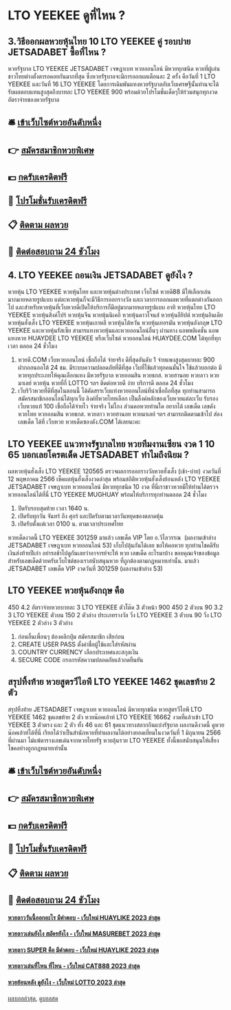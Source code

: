 # LTO YEEKEE ดูที่ไหน ?
## 3.วิธีออกผลหวยหุ้นไทย 10 LTO YEEKEE คู่ รอบบ่าย JETSADABET ซื้อที่ไหน ?
หวยรัฐบาล LTO YEEKEE JETSADABET เจษฎาเบท หวยออนไลน์ มีหวยทุกชนิด หวยที่ผู้เล่นชาวไทยต่างตั้งตารอคอยกันมากที่สุด ซึ่งหวยรัฐบาลจะมีการออกผลเดือนละ 2 ครั้ง คือวันที่ 1 LTO YEEKEE และวันที่ 16 LTO YEEKEE โดยการเดิมพันแทงหวยรัฐบาลกับเว็บเศรษฐีนั้นท่านจะได้รับผลตอบแทนสูงสุดถึงบาทละ LTO YEEKEE 900 พร้อมด้วยโปรโมชั่นเด็ดๆให้ร่วมสนุกทุกงวด
อัตราจ่ายของหวยรัฐบาล

## 🛎 [เข้าเว็บไซต์หวยอันดับหนึ่ง](https://bit.ly/3BG5bNw)
## 👉 [สมัครสมาชิกหวยพิเศษ](https://bit.ly/3BG5bNw)
## 💵 [กดรับเครดิตฟรี](https://bit.ly/3C3mvgS)
## 👑 [โปรโมชั่นรับเครดิตฟรี](https://bit.ly/3C3mvgS)
## 📋 [ติดตาม ผลหวย](https://bit.ly/3C3mvgS)
## 📱 [ติดต่อสอบถาม 24 ชัวโมง](https://bit.ly/3C3mvgS)

## 4. LTO YEEKEE ถอนเงิน JETSADABET ดูยังไง ?
หวยหุ้น LTO YEEKEE หวยหุ้นไทย และหวยหุ้นต่างประเทศ เว็บไซต์ หวยดี88 มีให้เลือกเล่นมากมายหลายรูปแบบ แต่ละหวยหุ้นก็จะมีวิธีการออกรางวัล และเวลาการออกผลหวยที่แตกต่างกันออกไป และสำหรับหวยหุ้นที่เว็บหวยดีเปิดให้บริการก็มีอยู่มากมายหลายรูปแบบ
อาทิ หวยหุ้นไทย LTO YEEKEE หวยหุ้นสิงค์โปร์ หวยหุ้นจีน หวยหุ้นนิเคอิ หวยหุ้นดาวโจนส์ หวยหุ้นอียิปต์ หวยหุ้นอินเดีย หวยหุ้นฮั่งเส็ง LTO YEEKEE หวยหุ้นเกาหลี หวยหุ้นไต้หวัน หวยหุ้นเยอรมัน หวยหุ้นอังกฤษ LTO YEEKEE และหวยหุ้นรัสเซีย
สามารแทงหวยหุ้นและหวยออนไลน์อื่นๆ ผ่านทาง แอพพลิเคชั่น แอพแทงหวย HUAYDEE LTO YEEKEE หรือเว็บไซต์ หวยออนไลน์ HUAYDEE.COM ได้ทุกที่ทุกเวลา ตลอด 24 ชั่วโมง
1. หวยดี.COM เว็บหวยออนไลน์ เชื่อถือได้ จ่ายจริง ดีที่สุดอันดับ 1 จ่ายแพงสูงสุดบาทละ 900 ฝากถอนออโต้ 24 ชม. มีระบบความปลอดภัยที่ดีที่สุด เว็บที่ใช้แล้วทุกคนมั่นใจ ใช้แล้วบอกต่อ มีหวยทุกประเภทให้คุณเลือกแทง มีหวยรัฐบาล หวยออมสิน หวยธกส. หวยฮานอย หวยลาว หวยมาเลย์ หวยหุ้น หวยยี่กี่ LOTTO ฯลฯ ติดต่อหวยดี ง่าย บริการดี ตลอด 24 ชั่วโมง
2. เว็บริวิวหวยที่ดีที่สุดในตอนนี้ ได้คัดสรรเว็บแท่งหวยออนไลน์ที่น่าเชื่อถือที่สุด ทุกท่านสามารถสมัครสมาชิกออนไลน์ได้ทุกเว็บ ลิงค์ที่หวยไทยเลือก เป็นลิ้งค์หลักของเว็บหวยแต่ละเว็บ รับรองเว็บหวยแท้ 100 เชื่อถือได้จ่ายไว จ่ายจริง ไม่โกง ส่วนคอหวยท่านใด อยากได้ เลขเด็ด เลขดัง หวยไทย หวยออมสิน หวยธกส. หวยลาว หวยฮานอย หวยมาเลย์ ฯลฯ สามารถติดตามเข้าไป ส่องเลขเด็ด ได้ที่ เว็บหวย หวยเด็ดซองดัง.COM ได้เลยนะคะ

## LTO YEEKEE แนวทางรัฐบาลไทย หวยทีมงานเซียน งวด 1 10 65 บอกเลยโครตเด็ด JETSADABET ทำไมถึงนิยม ?
ผลหวยหุ้นฮั่งเส็ง LTO YEEKEE 120565 ตรวจผลการออกรางวัลหวยฮั่งเส็ง (เช้า-บ่าย) งวดวันที่ 12 พฤษภาคม 2566 เช็คผลหุ้นฮั่งเส็งงวดล่าสุด พร้อมสถิติหวยหุ้นฮั่งเส็งย้อนหลัง LTO YEEKEE JETSADABET เจษฎาเบท หวยออนไลน์ มีหวยทุกชนิด 10 งวด ที่นี่เราชาวหวยมีให้ท่านได้ตรวจหวยออนไลน์ได้ที่นี่ LTO YEEKEE MUGHUAY พร้อมให้บริการทุกท่านตลอด 24 ชั่วโมง
1. ปิดรับรอบสุดท้าย เวลา 1640 น.
2. เปิดรับทุกวัน จันทร์ ถึง ศุกร์ และปิดรับตามเวลาวันหยุดของตลาดหุ้น
3. เปิดรับตั้งแต่เวลา 0100 น. ตามเวลาประเทศไทย

หวยเด็ดงวดนี้ LTO YEEKEE 301259 มาแล้ว เลขเด็ด VIP โดย อ.วิไลวรรณ  (ผลงานเข้าล่าง JETSADABET เจษฎาเบท หวยออนไลน์ 53) เก็บไปลุ้นกันได้เลย ขอให้คอหวย ทุกท่านโชคดีรับเงินส่งท้ายปีเก่า อย่ารอช้าไปดูกันเลยว่าอาจารย์จะให้ หวย เลขเด็ด อะไรมาบ้าง
ขอบคุณเจ้าของข้อมูลสำหรับเลขเด็ดด้วยครับเว็บไซต์ของเราสนับสนุนหวย ที่ถูกต้องตามกฏหมายเท่านั้น.
มาแล้ว JETSADABET เลขเด็ด VIP งวดวันที่ 301259 (ผลงานเข้าล่าง 53)

## LTO YEEKEE หวยหุ้นอังกฤษ คือ
450
4.2
อัตราจ่ายหวยบาทละ
3 LTO YEEKEE ตัวโต๊ด
3 ตัวหน้า
900
450
2 ตัวบน
90
3.2
3 LTO YEEKEE ตัวบน
150
2 ตัวล่าง
ประเภทรางวัล
วิ่ง LTO YEEKEE 3 ตัวบน
90
วิ่ง LTO YEEKEE 2 ตัวล่าง
3 ตัวล่าง
1. ก่อนอื่นเพื่อนๆ ต้องคลิกปุ่ม สมัครสมาชิก เสียก่อน
2. CREATE USER PASS ตั้งค่าชื่อผู้ใช้และใส่รหัสผ่าน
3. COUNTRY CURRENCY เลือกประเทศและสกุลเงิน
4. SECURE CODE กรอกรหัสความปลอดภัยแล้วกดยืนยัน

## สรุปทิ้งท้าย หวยสูตรวีไอพี LTO YEEKEE 1462 ชุดเลขท้าย 2 ตัว
สรุปทิ้งท้าย JETSADABET เจษฎาเบท หวยออนไลน์ มีหวยทุกชนิด หวยสูตรวีไอพี LTO YEEKEE 1462 ชุดเลขท้าย 2 ตัว หวยน๊อคเอ้าท์ LTO YEEKEE 16662 งวดที่แล้วเข้า LTO YEEKEE 3 ตัวตรง และ 2 ตัว ทั้ง 46 และ 61 ชุดแนวทางสลากกินแบ่งรัฐบาล ผลงานดีงวดนี้ ดูหวยน๊อคเอ้าท์ได้ที่นี่ เรียกได้ว่าเป็นสำนักหวยที่ทำผลงานได้อย่างยอดเยี่ยมในงวดวันที่ 1 มิถุนายน 2566 ที่ผ่านมา ไม่แพ้ตารางเลขเด่นจากหวยไทยรัฐ หวยลุ้นรวย LTO YEEKEE ทั้งนี้ขอสนับสนุนให้เสี่ยงโชคอย่างถูกกฎหมายเท่านั้น

## 🛎 [เข้าเว็บไซต์หวยอันดับหนึ่ง](https://bit.ly/3BG5bNw)
## 👉 [สมัครสมาชิกหวยพิเศษ](https://bit.ly/3BG5bNw)
## 💵 [กดรับเครดิตฟรี](https://bit.ly/3C3mvgS)
## 👑 [โปรโมชั่นรับเครดิตฟรี](https://bit.ly/3C3mvgS)
## 📋 [ติดตาม ผลหวย](https://bit.ly/3C3mvgS)
## 📱 [ติดต่อสอบถาม 24 ชัวโมง](https://bit.ly/3C3mvgS)

#### [หวยลาววันนี้ออกอะไร มีคำตอบ - เว็บใหม่ HUAYLIKE 2023 ล่าสุด](https://atom.io/themes/หวยลาววันนี้ออกอะไร%20มีคำตอบ%20-%20เว็บใหม่%20huaylike%202023%20ล่าสุด)
#### [หวยลาวเล่นยังไง สมัครยังไง - เว็บใหม่ MASUREBET 2023 ล่าสุด](https://atom.io/themes/หวยลาวเล่นยังไง%20สมัครยังไง%20-%20เว็บใหม่%20masurebet%202023%20ล่าสุด)
#### [หวยลาว SUPER คือ มีคำตอบ - เว็บใหม่ HUAYLIKE 2023 ล่าสุด](https://atom.io/themes/หวยลาว%20super%20คือ%20มีคำตอบ%20-%20เว็บใหม่%20huaylike%202023%20ล่าสุด)
#### [หวยลาวเล่นที่ไหน ที่ไหน - เว็บใหม่ CAT888 2023 ล่าสุด](https://atom.io/themes/หวยลาวเล่นที่ไหน%20ที่ไหน%20-%20เว็บใหม่%20cat888%202023%20ล่าสุด)
#### [หวยย้อนหลัง ดูยังไง - เว็บใหม่ LOTTO 2023 ล่าสุด](https://atom.io/themes/หวยย้อนหลัง%20ดูยังไง%20-%20เว็บใหม่%20lotto%202023%20ล่าสุด)

[ผลบอลล่าสุด](https://siamsport.tv "ผลบอลล่าสุด"), [ดูบอลสด](https://siamsport.tv/ดูบอลสด "ดูบอลสด")